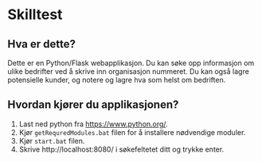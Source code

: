 Skilltest
==============================

Hva er dette?
-------------

Dette er en Python/Flask webapplikasjon. Du kan søke opp informasjon om ulike bedrifter ved å skrive inn organisasjon nummeret.
Du kan også lagre potensielle kunder, og notere og lagre hva som helst om bedriften.


Hvordan kjører du applikasjonen?
---------------
1. Last ned python fra https://www.python.org/.
2. Kjør `getRequredModules.bat` filen for å installere nødvendige moduler.
2. Kjør `start.bat` filen.
3. Skrive http://localhost:8080/ i søkefeltetet ditt og trykke enter.  
